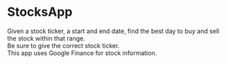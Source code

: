 # StocksApp

Given a stock ticker, a start and end date, find the best day to buy and sell the stock within that range.  
Be sure to give the correct stock ticker.  
This app uses Google Finance for stock information.  
